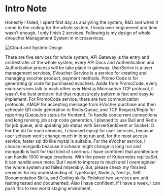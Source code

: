 # Intro Note

Honestly I failed, I spent first day as analyzing the system, R&D and when it come to the coding for the whole system, I kinda over engineered and time wasn't enough. I only finish 2 services. Following is my design of whole eVoucher Management System in microservices.

![Cloud and System Design](https://i.ibb.co/ZSjZJDF/Micro-Services-Flow-Cloud-and-Technologies-drawio.png)

There are five services for whole system, API Gateway is the entry and orchestrater of the whole system, every API Docs and Authentication and Authorization process will be take place in gateway. UserSerive is a user management services, EVoucher Service is a service for creating and managing evocher product, payment methods. Promo Code is for generating qr code for purchased evochers. Aside from PromoCode, every microservices talk to each other over Nest.js Microserive TCP protocol, it wasn't the best protocol but that request/reply pattern is fast and easy to implement. For PromoCode service, there are two communication protocols, AMQP for accepting message from EVocher purchase and then schedule QR code generation to Redis Queue, and TCP Request/Reply for reporting QueueJob status for frontend. To handle concurrent connections and long running job at qr code generation, I planned to use Bull and Redis for job queue, and updating job status with ServerSentEvent or Socket.IO. For the db for each services, I choosed mysql for user services, becasue user scheam won't change much in long run and, for the most access service, faster sql db like mysql is suitable. For the eVocher service, I choose mongodb beacuse it scheam might change in long run and mongodb is built for that kind of scerinos. I have confident that architecture can handle 1000 image creations. With the power of Kubernetes replicaSet, it can handle even more. But I want to impress to much and I overengineer the whole system and failed miserably. But, please check my finished services for my understanding of TypeScript, Node.js, Nest.js, Self Documentation Skills, and Coding skills. Finished two services are unit testing tested and documented. Also I have confident, if I have a week, I can push this to real world staging enviroment.

